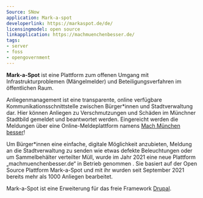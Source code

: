 ```yaml
---
Source: SNow
application: Mark-a-spot
developerlink: https://markaspot.de/de/
licensingmodel: open source
linkapplication: https://machmuenchenbesser.de/
tags:
- server
- foss
- opengovernment
---
```


__Mark-a-Spot__ ist eine Plattform zum offenen Umgang mit Infrastrukturproblemen (Mängelmelder) und Beteiligungsverfahren im öffentlichen Raum.

Anliegenmanagement ist eine transparente, online verfügbare Kommunikationsschnittstelle zwischen Bürger*innen und Stadtverwaltung dar. Hier können Anliegen zu Verschmutzungen und Schäden im Münchner Stadtbild gemeldet und beantwortet werden. Eingereicht werden die Meldungen über eine Online-Meldeplattform namens [Mach München besser](https://machmuenchenbesser.de)!

Um Bürger*innen eine einfache, digitale Möglichkeit anzubieten, Meldung an die Stadtverwaltung zu senden wie etwas defekte Beleuchtungen oder um Sammelbehälter verteilter Müll, wurde im Jahr 2021 eine neue Plattform „machmuenchenbesser.de“  in Betrieb genommen . Sie basiert auf der Open Source Plattform Mark-a-Spot  und mit ihr wurden seit September 2021 bereits mehr als 1000 Anliegen bearbeitet.

Mark-a-Spot ist eine Erweiterung für das freie Framework [Drupal](drupal).
